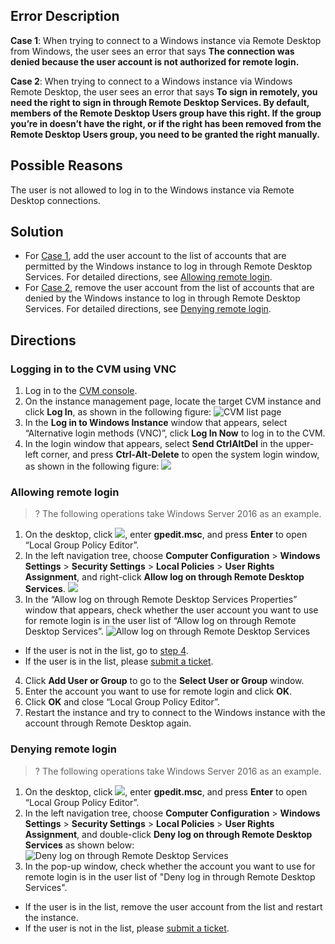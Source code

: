 ## Error Description

<span id="FaultPhenomenon1"> </span>
**Case 1**: When trying to connect to a Windows instance via Remote Desktop from Windows, the user sees an error that says **The connection was denied because the user account is not authorized for remote login.**

<span id="FaultPhenomenon2"> </span>
**Case 2**: When trying to connect to a Windows instance via Windows Remote Desktop, the user sees an error that says **To sign in remotely, you need the right to sign in through Remote Desktop Services. By default, members of the Remote Desktop Users group have this right. If the group you’re in doesn’t have the right, or if the right has been removed from the Remote Desktop Users group, you need to be granted the right manually.**

## Possible Reasons

The user is not allowed to log in to the Windows instance via Remote Desktop connections.

## Solution
- For [Case 1](#FaultPhenomenon1), add the user account to the list of accounts that are permitted by the Windows instance to log in through Remote Desktop Services. For detailed directions, see [Allowing remote login](#ConfigurationToAllowAccess).
- For [Case 2](#FaultPhenomenon2), remove the user account from the list of accounts that are denied by the Windows instance to log in through Remote Desktop Services. For detailed directions, see [Denying remote login](#ModifyLoginAuthority).

## Directions

### Logging in to the CVM using VNC
1. Log in to the [CVM console](https://console.cloud.tencent.com/cvm/index).
2. On the instance management page, locate the target CVM instance and click **Log In**, as shown in the following figure:
![CVM list page](https://main.qcloudimg.com/raw/bd24015a7332c824e649c034417f708d.png)
3. In the **Log in to Windows Instance** window that appears, select “Alternative login methods (VNC)”, click **Log In Now** to log in to the CVM.
4. In the login window that appears, select **Send CtrlAltDel** in the upper-left corner, and press **Ctrl-Alt-Delete** to open the system login window, as shown in the following figure:
![](https://main.qcloudimg.com/raw/5064251ea86085326e86884a1c13ef6b.png)


<span id="ConfigurationToAllowAccess"> </span>
### Allowing remote login

>? The following operations take Windows Server 2016 as an example.
>
1. On the desktop, click <img src="https://main.qcloudimg.com/raw/330624bafb194914948c8ebd9e47334d.png" style="margin: 0;">, enter **gpedit.msc**, and press **Enter** to open “Local Group Policy Editor”.
2. In the left navigation tree, choose **Computer Configuration** > **Windows Settings** > **Security Settings** > **Local Policies** > **User Rights Assignment**, and right-click **Allow log on through Remote Desktop Services**.
![](https://main.qcloudimg.com/raw/69a452fc83bb2d9013c1830ae67996ac.png)
3. In the “Allow log on through Remote Desktop Services Properties” window that appears, check whether the user account you want to use for remote login is in the user list of “Allow log on through Remote Desktop Services”.
![Allow log on through Remote Desktop Services](https://main.qcloudimg.com/raw/a3d28bd18e13fe2c0ce1fceb850a3284.png)
 - If the user is not in the list, go to [step 4](#step04).
 - If the user is in the list, please [submit a ticket](https://console.cloud.tencent.com/workorder/category?level1_id=6&level2_id=7&source=0&data_title=%E4%BA%91%E6%9C%8D%E5%8A%A1%E5%99%A8CVM&level3_id=142&radio_title=%E4%BA%91%E6%9C%8D%E5%8A%A1%E5%99%A8%E7%99%BB%E5%BD%95%E4%B8%8D%E4%B8%8A&queue=15&scene_code=12686&step=2).
4. <span id="step04">Click **Add User or Group** to go to the **Select User or Group** window.</span>
5. Enter the account you want to use for remote login and click **OK**.
6. Click **OK** and close “Local Group Policy Editor”.
7. Restart the instance and try to connect to the Windows instance with the account through Remote Desktop again.


<span id="ModifyLoginAuthority"> </span>
### Denying remote login

>? The following operations take Windows Server 2016 as an example.
>
1. On the desktop, click <img src="https://main.qcloudimg.com/raw/330624bafb194914948c8ebd9e47334d.png" style="margin: 0;">, enter **gpedit.msc**, and press **Enter** to open “Local Group Policy Editor”.
2. In the left navigation tree, choose **Computer Configuration** > **Windows Settings** > **Security Settings** > **Local Policies** > **User Rights Assignment**, and double-click **Deny log on through Remote Desktop Services** as shown below:
![Deny log on through Remote Desktop Services](https://main.qcloudimg.com/raw/4c4d47a70c0d55e9c7de1f9351f4b0ab.png)
3. In the pop-up window, check whether the account you want to use for remote login is in the user list of "Deny log in through Remote Desktop Services".
 - If the user is in the list, remove the user account from the list and restart the instance.
 - If the user is not in the list, please [submit a ticket](https://console.cloud.tencent.com/workorder/category?level1_id=6&level2_id=7&source=0&data_title=%E4%BA%91%E6%9C%8D%E5%8A%A1%E5%99%A8CVM&level3_id=142&radio_title=%E4%BA%91%E6%9C%8D%E5%8A%A1%E5%99%A8%E7%99%BB%E5%BD%95%E4%B8%8D%E4%B8%8A&queue=15&scene_code=12686&step=2).

 

